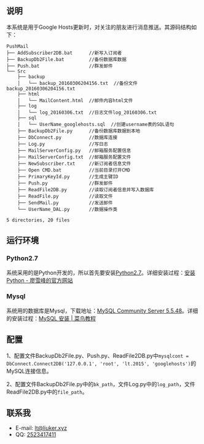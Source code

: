 说明
----

本系统是用于Google Hosts更新时，对关注的朋友进行消息推送。其源码结构如下：
```
PushMail
├── AddSubscriber2DB.bat      //新写入订阅者
├── BackupDb2File.bat         //备份数据库数据
├── Push.bat                  //群发邮件
└── Src
    ├── backup
    │   └── backup_20160306204156.txt  //备份文件backup_20160306204156.txt
    ├── html
    │   └── MailContent.html  //邮件内容html文件
    ├── log
    │   └── log_20160306.txt  //日志文件log_20160306.txt
    ├── sql
    │   └── UserName_googlehosts.sql  //创建username表的SQL语句
    ├── BackupDb2File.py      //备份数据库数据到本地
    ├── DbConnect.py          //数据库连接
    ├── Log.py                //写日志
    ├── MailServerConfig.py   //邮箱服务配置信息
    ├── MailServerConfig.txt  //邮箱服务配置文件
    ├── NewSubscriber.txt     //新订阅者信息文件
    ├── Open CMD.bat          //当前目录打开CMD
    ├── PrimaryKeyId.py       //生成主键ID
    ├── Push.py               //群发邮件
    ├── ReadFile2DB.py        //读取订阅者信息并写入数据库
    ├── ReadFile.py           //读取文件
    ├── SendMail.py           //发送邮件
    └── UserName_DAL.py       //数据操作类

5 directories, 20 files
```

运行环境
--------

### Python2.7

系统采用的是Python开发的，所以首先要安装[Python2.7](http://www.python.org/)。详细安装过程：[安装Python - 廖雪峰的官方网站](http://www.liaoxuefeng.com/wiki/001374738125095c955c1e6d8bb493182103fac9270762a000/001374738150500472fd5785c194ebea336061163a8a974000)


### Mysql

系统用的数据库是Mysql，下载地址：[MySQL Community Server 5.5.48](http://dev.mysql.com/downloads/mysql/5.5.html)。详细的安装过程：[MySQL 安装 | 菜鸟教程](http://www.runoob.com/mysql/mysql-install.html)


配置
----

1、配置文件BackupDb2File.py、Push.py、ReadFile2DB.py中`mysqlcont = DbConnect.Connect2DB('127.0.0.1', 'root', 'lt.2015', 'googlehosts')`的MySQL连接信息。

2、配置文件BackupDb2File.py中的`bk_path`，文件Log.py中的`log_path`，文件ReadFile2DB.py中的`file_path`。


联系我
------

  * E-mail: [lt@liuker.xyz](mailto:lt@liuker.xyz)
  * QQ: [2523417411](http://wpa.qq.com/msgrd?v=3&uin=2523417411&site=qq&menu=yes)
